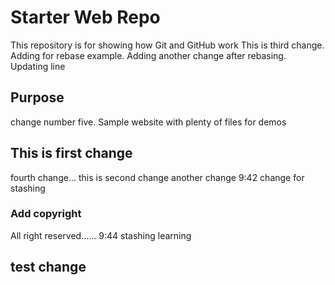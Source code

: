 # Starter Web Repo

This repository is for showing how Git and GitHub work
This is third change.
Adding for rebase example.
Adding another change after rebasing.
Updating line

## Purpose

change number five.
Sample website with plenty of files for demos

## This is first change

fourth change...
this is second change
another change
9:42 change for stashing

### Add copyright

All right reserved......
9:44 stashing learning

## test change
